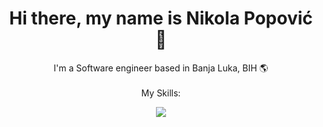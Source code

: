 <h1 align="center">Hi there, my name is Nikola Popović 👋</h1>
<p align="center">I'm a Software engineer based in Banja Luka, BIH 🌎<br><br>My Skills:</p>

<p align="center">
  <a href="https://skillicons.dev">
    <img src="https://skillicons.dev/icons?i=angular,c#,asp.net,js,nodejs,express,postgres,html,css,py,postman&theme=dark" />
  </a>
</p>


